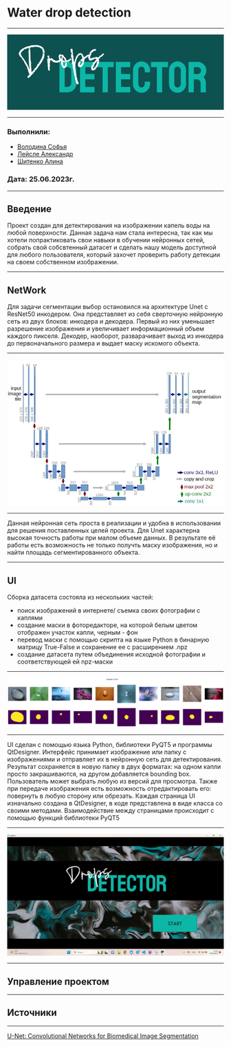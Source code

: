# Water drop detection

---

![](https://github.com/HerrPhoton/Water_drop_detection/blob/Documentation/images/logo(2).jpg)

---

### Выполнили: 
+ [Володина Софья](https://github.com/PiroJOJO)
+ [Лейсле Александр](https://github.com/HerrPhoton)
+ [Шитенко Алина](https://github.com/alincnl)
### Дата: 25.06.2023г.

---

## Введение

Проект создан для детектирования на изображении капель воды на любой поверхности. Данная задача нам стала интересна, так как мы хотели 
попрактиковать свои навыки в обучении нейронных сетей, собрать свой собсвтенный датасет и сделать нашу модель доступной для любого пользователя, который захочет проверить работу детекции на своем собственном изображении.

---

## NetWork

Для задачи сегментации выбор остановился на архитектуре Unet с ResNet50 инкодером. Она представляет из себя сверточную нейронную сеть из  двух блоков: инкодера и декодера. Первый из них уменьшает разрешение изображения и увеличивает информационный объем каждого пикселя. Декодер, наоборот, разварачивает выход из инкодера до первоначального размера и выдает маску искомого объекта.  

---

![](https://github.com/HerrPhoton/Water_drop_detection/blob/Documentation/images/unet.jpg)

---

Данная нейронная сеть проста в реализации и удобна в использовании для решения поставленных целей проекта. Для Unet характерна высокая точность работы при малом объеме данных. В результате её работы есть возможность не только получть маску изображения, 
но и найти площадь сегментированного объекта.

---

## UI

Сборка датасета состояла из нескольких частей: 
- поиск изображений в интернете/ съемка своих фотографии с каплями
-  создание маски в фоторедакторе, на которой белым цветом отображен участок капли, черным - фон 
- перевод маски с помощью скрипта на языке Python в бинарную матрицу True-False и сохранение ее с расширением .npz 
- создание датасета путем объединения исходной фотографии и соответствующей ей npz-маски

---

![](https://github.com/HerrPhoton/Water_drop_detection/blob/Documentation/images/dataset)

---

UI сделан с помощью языка Python, библиотеки PyQT5 и программы QtDesigner. 
Интерфейс принимает изображение или папку с изображениями и отправляет их в нейронную сеть для детектирования. Результат сохраняется в новую папку в двух форматах: на одном капли просто закрашиваются, на другом добавляется bounding box. Пользователь может выбрать любую из версий для просмотра. Также при передаче изображения есть возможность отредактировать его: повернуть в любую сторону или обрезать. Каждая страница UI изначально создана в QtDesigner, в коде представлена в виде класса со своими методами. Взаимодействие между страницами происходит с помощью функций библиотеки PyQT5

---

![](https://github.com/HerrPhoton/Water_drop_detection/blob/Documentation/images/ui.jpg)

---

## Управление проектом

---

## Источники

---
[U-Net: Convolutional Networks for Biomedical Image Segmentation](https://arxiv.org/abs/1505.04597)
